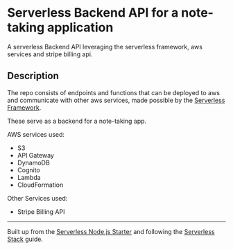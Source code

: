 # Serverless Backend API for a note-taking application

A serverless Backend API leveraging the serverless framework, aws services and stripe billing api.

## Description

The repo consists of endpoints and functions that can be deployed to aws and communicate with other aws services, made possible by the [Serverless Framework](https://serverless.com/).

These serve as a backend for a note-taking app.

AWS services used:
- S3
- API Gateway
- DynamoDB
- Cognito
- Lambda
- CloudFormation

Other Services used:
- Stripe Billing API


---


Built up from the [Serverless Node.js Starter](https://github.com/AnomalyInnovations/serverless-nodejs-starter) and following the [Serverless Stack](http://serverless-stack.com) guide.



